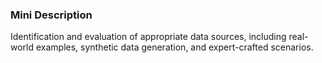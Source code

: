 ### Mini Description

Identification and evaluation of appropriate data sources, including real-world examples, synthetic data generation, and expert-crafted scenarios.
